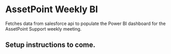 # AssetPoint Weekly BI

Fetches data from salesforce api to populate the Power BI dashboard for the AssetPoint Support weekly meeting.

## Setup instructions to come.
